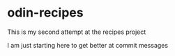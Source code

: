 # odin-recipes

This is my second attempt at the recipes project

I am just starting here to get better at commit messages